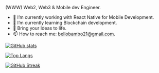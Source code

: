 (WWW) Web2, Web3 & Mobile dev Engineer.

- 🔭 I’m currently working with React Native for Mobile Development.
- 🌱 I’m currently learning Blockchain development.
- 👯 Bring your Ideas to life.
- 📫 How to reach me: bellobambo21@gmail.com.


[![ GitHub stats](https://github-readme-stats.vercel.app/api?username=bellobambo&count_private=true&show_icons=true&theme=neon)](https://github.com/bellobambo/github-readme-stats)

[![Top Langs](https://github-readme-stats.vercel.app/api/top-langs/?username=bellobambo&layout=compact&count_private=true&show_icons=true&theme=neon)](https://github.com/bellobambo/github-readme-stats)


[![GitHub Streak](https://streak-stats.demolab.com?user=bellobambo&theme=neon)](https://git.io/streak-stats)

